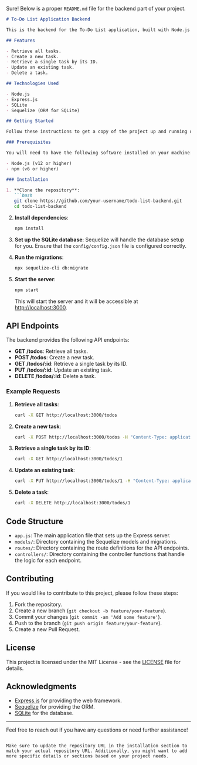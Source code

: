 Sure! Below is a proper `README.md` file for the backend part of your project.

```markdown
# To-Do List Application Backend

This is the backend for the To-Do List application, built with Node.js and SQLite. It provides a RESTful API to handle CRUD operations for tasks, including creating, reading, updating, and deleting tasks.

## Features

- Retrieve all tasks.
- Create a new task.
- Retrieve a single task by its ID.
- Update an existing task.
- Delete a task.

## Technologies Used

- Node.js
- Express.js
- SQLite
- Sequelize (ORM for SQLite)

## Getting Started

Follow these instructions to get a copy of the project up and running on your local machine for development and testing purposes.

### Prerequisites

You will need to have the following software installed on your machine:

- Node.js (v12 or higher)
- npm (v6 or higher)

### Installation

1. **Clone the repository**:
   ```bash
   git clone https://github.com/your-username/todo-list-backend.git
   cd todo-list-backend
   ```

2. **Install dependencies**:
   ```bash
   npm install
   ```

3. **Set up the SQLite database**:
   Sequelize will handle the database setup for you. Ensure that the `config/config.json` file is configured correctly.

4. **Run the migrations**:
   ```bash
   npx sequelize-cli db:migrate
   ```

5. **Start the server**:
   ```bash
   npm start
   ```

   This will start the server and it will be accessible at [http://localhost:3000](http://localhost:3000).

## API Endpoints

The backend provides the following API endpoints:

- **GET /todos**: Retrieve all tasks.
- **POST /todos**: Create a new task.
- **GET /todos/:id**: Retrieve a single task by its ID.
- **PUT /todos/:id**: Update an existing task.
- **DELETE /todos/:id**: Delete a task.

### Example Requests

1. **Retrieve all tasks**:
   ```bash
   curl -X GET http://localhost:3000/todos
   ```

2. **Create a new task**:
   ```bash
   curl -X POST http://localhost:3000/todos -H "Content-Type: application/json" -d '{"title": "Sample Task", "description": "This is a sample task."}'
   ```

3. **Retrieve a single task by its ID**:
   ```bash
   curl -X GET http://localhost:3000/todos/1
   ```

4. **Update an existing task**:
   ```bash
   curl -X PUT http://localhost:3000/todos/1 -H "Content-Type: application/json" -d '{"title": "Updated Task", "description": "This is an updated task."}'
   ```

5. **Delete a task**:
   ```bash
   curl -X DELETE http://localhost:3000/todos/1
   ```

## Code Structure

- `app.js`: The main application file that sets up the Express server.
- `models/`: Directory containing the Sequelize models and migrations.
- `routes/`: Directory containing the route definitions for the API endpoints.
- `controllers/`: Directory containing the controller functions that handle the logic for each endpoint.

## Contributing

If you would like to contribute to this project, please follow these steps:

1. Fork the repository.
2. Create a new branch (`git checkout -b feature/your-feature`).
3. Commit your changes (`git commit -am 'Add some feature'`).
4. Push to the branch (`git push origin feature/your-feature`).
5. Create a new Pull Request.

## License

This project is licensed under the MIT License - see the [LICENSE](LICENSE) file for details.

## Acknowledgments

- [Express.js](https://expressjs.com/) for providing the web framework.
- [Sequelize](https://sequelize.org/) for providing the ORM.
- [SQLite](https://www.sqlite.org/) for the database.

---

Feel free to reach out if you have any questions or need further assistance!
```

Make sure to update the repository URL in the installation section to match your actual repository URL. Additionally, you might want to add more specific details or sections based on your project needs.
